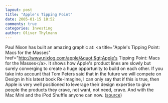 ```yaml
---
layout: post
title: "Apple's Tipping Point"
date: 2005-01-15 18:52
comments: true
categories: Investing
author: Oliver Thylmann
---
```



Paul Nixon has built an amazing graphic at: &lt;a title=&quot;Apple's Tipping Point: Macs for the Masses&quot; href=&quot;http://www.nixlog.com/apple/&quot;&gt;Apple's Tipping Point: Macs for the Masses&lt;/a&gt;. It shows how Apple's product lines are slowly but surely converging to create a huge opportunity to build on each other. If you take into account that Tom Peters said that in the future we will compete on Design in his latest book Re-Imagine, I can only say that if this is true, then Apple is very well positioned to leverage their design expertise to give people the products they crave, not want, not need, crave. And with the Mac Mini and the iPod Shuffle anyone can now. ([source](http://apple.weblogsinc.com/entry/1234000030027351/))


